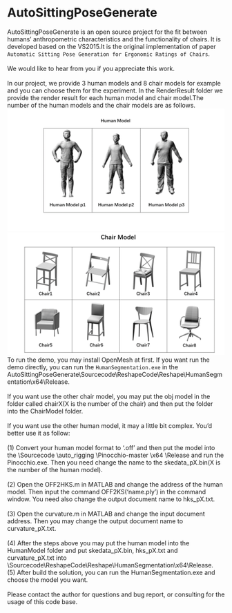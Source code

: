 # AutoSittingPoseGenerate
AutoSittingPoseGenerate is an open source project for the fit between humans’ anthropometric characteristics and the functionality of chairs. It is developed based on the VS2015.It is the original implementation of paper `Automatic Sitting Pose Generation for Ergonomic Ratings of Chairs`. <br>
<br>
We would like to hear from you if you appreciate this work.<br>
<br>
In our project, we provide 3 human models and 8 chair models for example and you can choose them for the experiment. In the RenderResult folder we provide the render result for each human model and chair model.The number of the human models and the chair models are as follows.<br>
![](img/HumanModel.png)
![](img/ChairModel.png)<br>
To run the demo, you may install OpenMesh at first. If you want run the demo directly, you can run the `HumanSegmentation.exe` in the AutoSittingPoseGenerate\Sourcecode\ReshapeCode\Reshape\HumanSegmentation\x64\Release. <br>
<br>
If you want use the other chair model, you may put the obj model in the folder called chairX(X is the number of the chair) and then put the folder into the ChairModel folder.<br>
<br>
If you want use the other human model, it may a little bit complex. You’d better use it as follow:<br>
<br>
(1)	Convert your human model format to ‘.off’ and then put the model into the \Sourcecode \auto_rigging \Pinocchio-master \x64 \Release and run the Pinocchio.exe. Then you need change the name to the skedata_pX.bin(X is the number of the human model).<br>
<br>
(2)	Open the OFF2HKS.m in MATLAB and change the address of the human model. Then input the command OFF2KS(‘name.ply’) in the command window. You need also change the output document name to hks_pX.txt.<br>
<br>
(3)	Open the curvature.m in MATLAB and change the input document address. Then you may change the output document name to curvature_pX.txt. <br>
<br>
(4)	After the steps above you may put the human model into the HumanModel folder and put skedata_pX.bin, hks_pX.txt and curvature_pX.txt into \Sourcecode\ReshapeCode\Reshape\HumanSegmentation\x64\Release.<br>
(5)	After build the solution, you can run the HumanSegmentation.exe and choose the model you want. <br>
<br>
Please contact the author for questions and bug report, or consulting for the usage of this code base.
